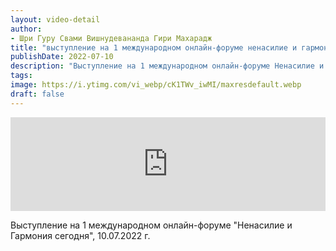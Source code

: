 ```yaml
---
layout: video-detail
author:
- Шри Гуру Свами Вишнудевананда Гири Махарадж
title: "выступление на 1 международном онлайн-форуме ненасилие и гармония сегодня, 10.07.2022 г"
publishDate: 2022-07-10
description: "Выступление на 1 международном онлайн-форуме Ненасилие и Гармония сегодня, 10.07.2022 г."
tags: 
image: https://i.ytimg.com/vi_webp/cK1TWv_iwMI/maxresdefault.webp
draft: false
---
```


<iframe width="100%" src="https://www.youtube.com/embed/cK1TWv_iwMI" frameborder="0" allowfullscreen=""></iframe> 

 Выступление на 1 международном онлайн-форуме "Ненасилие и Гармония сегодня", 10.07.2022 г.

  

 